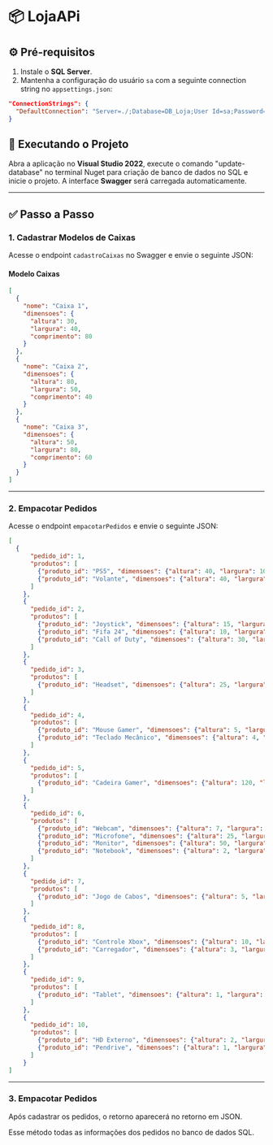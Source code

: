 
# 📦 LojaAPi

## ⚙️ Pré-requisitos

1. Instale o **SQL Server**.
2. Mantenha a configuração do usuário `sa` com a seguinte connection string no `appsettings.json`:

```json
"ConnectionStrings": {
  "DefaultConnection": "Server=./;Database=DB_Loja;User Id=sa;Password=Banana123+;TrustServerCertificate=true"
}
```

## 🚀 Executando o Projeto

Abra a aplicação no **Visual Studio 2022**, execute o comando "update-database" no terminal Nuget para criação de banco de dados no SQL e inicie o projeto. A interface **Swagger** será carregada automaticamente.

---

## ✅ Passo a Passo

### 1. Cadastrar Modelos de Caixas

Acesse o endpoint `cadastroCaixas` no Swagger e envie o seguinte JSON:

#### Modelo Caixas

```json
[
  {
    "nome": "Caixa 1",
    "dimensoes": {
      "altura": 30,
      "largura": 40,
      "comprimento": 80
    }
  },
  {
    "nome": "Caixa 2",
    "dimensoes": {
      "altura": 80,
      "largura": 50,
      "comprimento": 40
    }
  },
  {
    "nome": "Caixa 3",
    "dimensoes": {
      "altura": 50,
      "largura": 80,
      "comprimento": 60
    }
  }
]

```

---

### 2. Empacotar Pedidos

Acesse o endpoint `empacotarPedidos` e envie o seguinte JSON:

```json
[
  {
      "pedido_id": 1,
      "produtos": [
        {"produto_id": "PS5", "dimensoes": {"altura": 40, "largura": 10, "comprimento": 25}},
        {"produto_id": "Volante", "dimensoes": {"altura": 40, "largura": 30, "comprimento": 30}}
      ]
    },
    {
      "pedido_id": 2,
      "produtos": [
        {"produto_id": "Joystick", "dimensoes": {"altura": 15, "largura": 20, "comprimento": 10}},
        {"produto_id": "Fifa 24", "dimensoes": {"altura": 10, "largura": 30, "comprimento": 10}},
        {"produto_id": "Call of Duty", "dimensoes": {"altura": 30, "largura": 15, "comprimento": 10}}
      ]
    },
    {
      "pedido_id": 3,
      "produtos": [
        {"produto_id": "Headset", "dimensoes": {"altura": 25, "largura": 15, "comprimento": 20}}
      ]
    },
    {
      "pedido_id": 4,
      "produtos": [
        {"produto_id": "Mouse Gamer", "dimensoes": {"altura": 5, "largura": 8, "comprimento": 12}},
        {"produto_id": "Teclado Mecânico", "dimensoes": {"altura": 4, "largura": 45, "comprimento": 15}}
      ]
    },
    {
      "pedido_id": 5,
      "produtos": [
        {"produto_id": "Cadeira Gamer", "dimensoes": {"altura": 120, "largura": 60, "comprimento": 70}}
      ]
    },
    {
      "pedido_id": 6,
      "produtos": [
        {"produto_id": "Webcam", "dimensoes": {"altura": 7, "largura": 10, "comprimento": 5}},
        {"produto_id": "Microfone", "dimensoes": {"altura": 25, "largura": 10, "comprimento": 10}},
        {"produto_id": "Monitor", "dimensoes": {"altura": 50, "largura": 60, "comprimento": 20}},
        {"produto_id": "Notebook", "dimensoes": {"altura": 2, "largura": 35, "comprimento": 25}}
      ]
    },
    {
      "pedido_id": 7,
      "produtos": [
        {"produto_id": "Jogo de Cabos", "dimensoes": {"altura": 5, "largura": 15, "comprimento": 10}}
      ]
    },
    {
      "pedido_id": 8,
      "produtos": [
        {"produto_id": "Controle Xbox", "dimensoes": {"altura": 10, "largura": 15, "comprimento": 10}},
        {"produto_id": "Carregador", "dimensoes": {"altura": 3, "largura": 8, "comprimento": 8}}
      ]
    },
    {
      "pedido_id": 9,
      "produtos": [
        {"produto_id": "Tablet", "dimensoes": {"altura": 1, "largura": 25, "comprimento": 17}}
      ]
    },
    {
      "pedido_id": 10,
      "produtos": [
        {"produto_id": "HD Externo", "dimensoes": {"altura": 2, "largura": 8, "comprimento": 12}},
        {"produto_id": "Pendrive", "dimensoes": {"altura": 1, "largura": 2, "comprimento": 5}}
      ]
    }
]
```

---

### 3. Empacotar Pedidos

Após cadastrar os pedidos, o retorno aparecerá no retorno em JSON.

Esse método todas as informações dos pedidos no banco de dados SQL.
